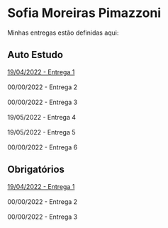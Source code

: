 # Sofia Moreiras Pimazzoni
Minhas entregas estão definidas aqui:
## Auto Estudo
<a href="https://github.com/Intelihub/Template_Aluno/blob/main/02_AUT_EST_ENTREGA/Coloque%20aqui%20as%20entregas%20do%20seu%20auto%20estudo.rtf"> 19/04/2022 - Entrega 1 </a>
<br>
<br>
00/00/2022 - Entrega 2
<br>
<br>
00/00/2022 - Entrega 3
<br>
<br>
19/05/2022 - Entrega 4
<br>
<br>
19/05/2022 - Entrega 5
<br>
<br>
00/00/2022 - Entrega 6
## Obrigatórios
<a href="https://github.com/Intelihub/Template_Aluno/blob/main/03_EX_OBRIGATORIOS/Coloque%20aqui%20entregas%20de%20exerc%C3%ADcios%20obrigat%C3%B3rios.rtf"> 19/04/2022 - Entrega 1 </a>
<br>
<br>
00/00/2022 - Entrega 2
<br>
<br>
00/00/2022 - Entrega 3
